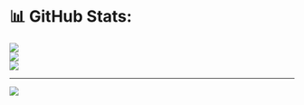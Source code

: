 # 📊 GitHub Stats:
![](https://github-readme-stats.vercel.app/api?username=chryzxc&theme=dark&hide_border=false&include_all_commits=false&count_private=false)<br/>
![](https://github-readme-streak-stats.herokuapp.com/?user=chryzxc&theme=dark&hide_border=false)<br/>
![](https://github-readme-stats.vercel.app/api/top-langs/?username=chryzxc&theme=dark&hide_border=false&include_all_commits=false&count_private=false&layout=compact)

---
[![](https://visitcount.itsvg.in/api?id=chryzxc&icon=0&color=0)](https://visitcount.itsvg.in)

<!-- Proudly created with GPRM ( https://gprm.itsvg.in ) -->
